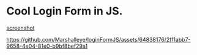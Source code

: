 # Cool Login Form in JS.

[screenshot](screenshot.jpg)



https://github.com/Marshalleye/loginFormJS/assets/64838176/2ff1abb7-9658-4e04-81e0-b9bf8bef29a1

